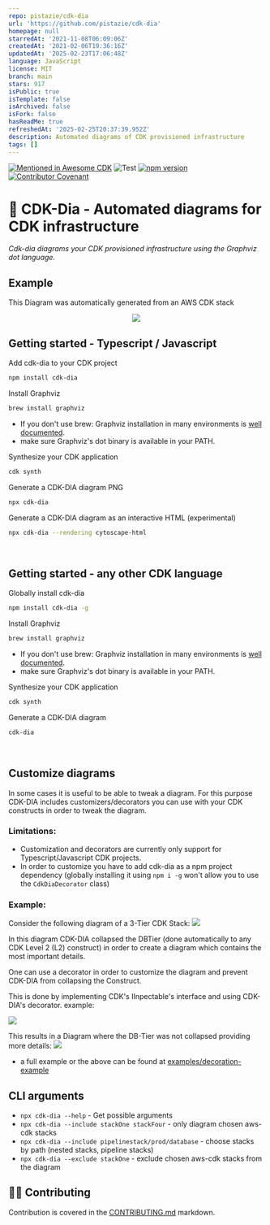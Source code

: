```yaml
---
repo: pistazie/cdk-dia
url: 'https://github.com/pistazie/cdk-dia'
homepage: null
starredAt: '2021-11-08T06:09:06Z'
createdAt: '2021-02-06T19:36:16Z'
updatedAt: '2025-02-23T17:06:48Z'
language: JavaScript
license: MIT
branch: main
stars: 917
isPublic: true
isTemplate: false
isArchived: false
isFork: false
hasReadMe: true
refreshedAt: '2025-02-25T20:37:39.952Z'
description: Automated diagrams of CDK provisioned infrastructure
tags: []
---
```


[![Mentioned in Awesome CDK](https://awesome.re/mentioned-badge.svg)](https://github.com/kolomied/awesome-cdk)
![Test](https://github.com/pistazie/cdk-dia/workflows/Test/badge.svg)
[![npm version](https://badge.fury.io/js/cdk-dia.svg)](https://badge.fury.io/js/cdk-dia)
[![Contributor Covenant](https://img.shields.io/badge/Contributor%20Covenant-2.1-4baaaa.svg)](code_of_conduct.md)

# 🎡 CDK-Dia - Automated diagrams for CDK infrastructure

_Cdk-dia diagrams your CDK provisioned infrastructure using the Graphviz dot language._

## Example

This Diagram was automatically generated from an AWS CDK stack
<p align="center">
    <img src="docs/diagram.png" />
</p>

## Getting started - Typescript / Javascript
Add cdk-dia to your CDK project
```sh
npm install cdk-dia
```

Install Graphviz
```sh
brew install graphviz
```
* If you don't use brew: Graphviz installation in many environments is [well documented](https://graphviz.org/download/).
* make sure Graphviz's dot binary is available in your PATH.
  
Synthesize your CDK application
```sh
cdk synth
```

Generate a CDK-DIA diagram PNG
```sh
npx cdk-dia
```

Generate a CDK-DIA diagram as an interactive HTML (experimental)
```sh
npx cdk-dia --rendering cytoscape-html
```
<br/>

## Getting started - any other CDK language
Globally install cdk-dia
```sh
npm install cdk-dia -g
```

Install Graphviz
```sh
brew install graphviz
```
* If you don't use brew: Graphviz installation in many environments is [well documented](https://graphviz.org/download/).
* make sure Graphviz's dot binary is available in your PATH.

Synthesize your CDK application
```sh
cdk synth
```

Generate a CDK-DIA diagram
```sh
cdk-dia
```
<br/>

## Customize diagrams

In some cases it is useful to be able to tweak a diagram. For this purpose CDK-DIA includes customizers/decorators
you can use with your CDK constructs in order to tweak the diagram.

### Limitations:

* Customization and decorators are currently only support for Typescript/Javascript CDK projects.
* In order to customize you have to add cdk-dia as a npm project dependency (globally installing it using `npm i -g` won't allow you to use the `CdkDiaDecorator` class)

### Example:
Consider the following diagram of a 3-Tier CDK Stack:
<img src="docs/decorator_example_collapsed.png" />

In this diagram CDK-DIA collapsed the DBTier (done automatically to any CDK Level 2 (L2) construct) in order to
create a diagram which contains the most important details.

One can use a decorator in order to customize the diagram and prevent CDK-DIA from collapsing the Construct.

This is done by implementing CDK's IInpectable's interface and using CDK-DIA's decorator. example:

<img src="docs/decoration_example_diff.png" />

This results in a Diagram where the DB-Tier was not collapsed providing more details:
<img src="docs/decorator_example_non-collapsed.png" />

* a full example or the above can be found at [examples/decoration-example](examples/decoration-example)

## CLI arguments
* ```npx cdk-dia --help``` - Get possible arguments
* ```npx cdk-dia --include stackOne stackFour``` - only diagram chosen aws-cdk stacks
* ```npx cdk-dia --include pipelinestack/prod/database``` - choose stacks by path (nested stacks, pipeline stacks)
* ```npx cdk-dia --exclude stackOne``` - exclude chosen aws-cdk stacks from the diagram

## 🙏🏽 Contributing
Contribution is covered in the [CONTRIBUTING.md](./CONTRIBUTING.md) markdown.
